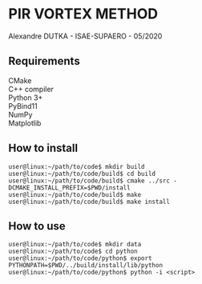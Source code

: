 # PIR VORTEX METHOD
Alexandre DUTKA - ISAE-SUPAERO - 05/2020

## Requirements
CMake  
C++ compiler  
Python 3+  
PyBind11  
NumPy  
Matplotlib  

## How to install
```console
user@linux:~/path/to/code$ mkdir build  
user@linux:~/path/to/code/build$ cd build  
user@linux:~/path/to/code/build$ cmake ../src -DCMAKE_INSTALL_PREFIX=$PWD/install  
user@linux:~/path/to/code/build$ make  
user@linux:~/path/to/code/build$ make install  
```

## How to use
```console
user@linux:~/path/to/code$ mkdir data
user@linux:~/path/to/code$ cd python
user@linux:~/path/to/code/python$ export PYTHONPATH=$PWD/../build/install/lib/python
user@linux:~/path/to/code/python$ python -i <script>
```
